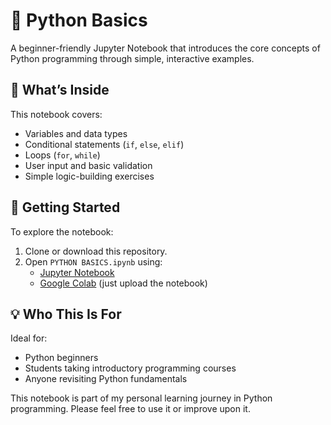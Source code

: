 # 🐍 Python Basics
A beginner-friendly Jupyter Notebook that introduces the core concepts of Python programming through simple, interactive examples.

## 📘 What’s Inside
This notebook covers:
- Variables and data types  
- Conditional statements (`if`, `else`, `elif`)  
- Loops (`for`, `while`)  
- User input and basic validation  
- Simple logic-building exercises

## 🚀 Getting Started
To explore the notebook:
1. Clone or download this repository.
2. Open `PYTHON BASICS.ipynb` using:
   - [Jupyter Notebook](https://jupyter.org/)
   - [Google Colab](https://colab.research.google.com/) (just upload the notebook)

## 💡 Who This Is For
Ideal for:
- Python beginners  
- Students taking introductory programming courses  
- Anyone revisiting Python fundamentals


This notebook is part of my personal learning journey in Python programming. Please feel free to use it or improve upon it.

